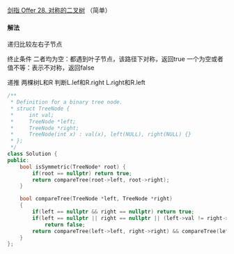 [剑指 Offer 28. 对称的二叉树](https://leetcode-cn.com/problems/dui-cheng-de-er-cha-shu-lcof/) （简单）

#### 解法

递归比较左右子节点

终止条件
二者均为空：都遇到叶子节点，该路径下对称，返回true
一个为空或者值不等：表示不对称，返回false

递推
两棵树L和R
判断L.lef和R.right
L.right和R.left


```C++
/**
 * Definition for a binary tree node.
 * struct TreeNode {
 *     int val;
 *     TreeNode *left;
 *     TreeNode *right;
 *     TreeNode(int x) : val(x), left(NULL), right(NULL) {}
 * };
 */
class Solution {
public:
    bool isSymmetric(TreeNode* root) {
        if(root == nullptr) return true;
        return compareTree(root->left, root->right);
    }

    bool compareTree(TreeNode *left, TreeNode *right)
    {
        if(left == nullptr && right == nullptr) return true;
        if(left == nullptr || right == nullptr || (left->val != right->val))
            return false;
        return compareTree(left->left, right->right) && compareTree(left->right, right->left);
    }
};
```
